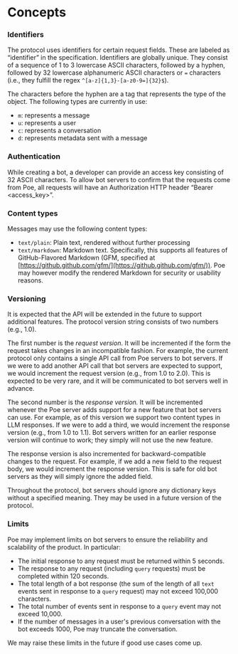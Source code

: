 # Concepts

### Identifiers

The protocol uses identifiers for certain request fields. These are labeled as “identifier” in the specification. Identifiers are globally unique. They consist of a sequence of 1 to 3 lowercase ASCII characters, followed by a hyphen, followed by 32 lowercase alphanumeric ASCII characters or `=` characters (i.e., they fulfill the regex `^[a-z]{1,3}-[a-z0-9=]{32}$`).

The characters before the hyphen are a tag that represents the type of the object. The following types are currently in use:

* `m`: represents a message
* `u`: represents a user
* `c`: represents a conversation
* `d`: represents metadata sent with a message

### Authentication

While creating a bot, a developer can provide an access key consisting of 32 ASCII characters. To allow bot servers to confirm that the requests come from Poe, all requests will have an Authorization HTTP header “Bearer \<access\_key>”.

### Content types

Messages may use the following content types:

* `text/plain`: Plain text, rendered without further processing
* `text/markdown`: Markdown text. Specifically, this supports all features of GitHub-Flavored Markdown (GFM, specified at [https://github.github.com/gfm/](https://github.github.com/gfm/)). Poe may however modify the rendered Markdown for security or usability reasons.

### Versioning

It is expected that the API will be extended in the future to support additional features. The protocol version string consists of two numbers (e.g., 1.0).

The first number is the _request version_. It will be incremented if the form the request takes changes in an incompatible fashion. For example, the current protocol only contains a single API call from Poe servers to bot servers. If we were to add another API call that bot servers are expected to support, we would increment the request version (e.g., from 1.0 to 2.0). This is expected to be very rare, and it will be communicated to bot servers well in advance.

The second number is the _response version._ It will be incremented whenever the Poe server adds support for a new feature that bot servers can use. For example, as of this version we support two content types in LLM responses. If we were to add a third, we would increment the response version (e.g., from 1.0 to 1.1). Bot servers written for an earlier response version will continue to work; they simply will not use the new feature.

The response version is also incremented for backward-compatible changes to the request. For example, if we add a new field to the request body, we would increment the response version. This is safe for old bot servers as they will simply ignore the added field.

Throughout the protocol, bot servers should ignore any dictionary keys without a specified meaning. They may be used in a future version of the protocol.

### Limits

Poe may implement limits on bot servers to ensure the reliability and scalability of the product. In particular:

* The initial response to any request must be returned within 5 seconds.
* The response to any request (including `query` requests) must be completed within 120 seconds.
* The total length of a bot response (the sum of the length of all `text` events sent in response to a `query` request) may not exceed 100,000 characters.
* The total number of events sent in response to a `query` event may not exceed 10,000.
* If the number of messages in a user's previous conversation with the bot exceeds 1000, Poe may truncate the conversation.

We may raise these limits in the future if good use cases come up.
